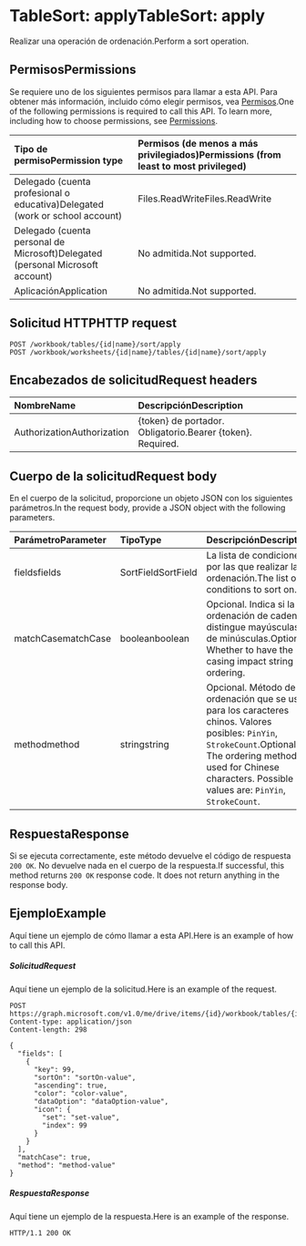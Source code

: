 # <a name="tablesort-apply"></a><span data-ttu-id="10223-101">TableSort: apply</span><span class="sxs-lookup"><span data-stu-id="10223-101">TableSort: apply</span></span>

<span data-ttu-id="10223-102">Realizar una operación de ordenación.</span><span class="sxs-lookup"><span data-stu-id="10223-102">Perform a sort operation.</span></span>
## <a name="permissions"></a><span data-ttu-id="10223-103">Permisos</span><span class="sxs-lookup"><span data-stu-id="10223-103">Permissions</span></span>
<span data-ttu-id="10223-p101">Se requiere uno de los siguientes permisos para llamar a esta API. Para obtener más información, incluido cómo elegir permisos, vea [Permisos](../../../concepts/permissions_reference.md).</span><span class="sxs-lookup"><span data-stu-id="10223-p101">One of the following permissions is required to call this API. To learn more, including how to choose permissions, see [Permissions](../../../concepts/permissions_reference.md).</span></span>

|<span data-ttu-id="10223-106">Tipo de permiso</span><span class="sxs-lookup"><span data-stu-id="10223-106">Permission type</span></span>      | <span data-ttu-id="10223-107">Permisos (de menos a más privilegiados)</span><span class="sxs-lookup"><span data-stu-id="10223-107">Permissions (from least to most privileged)</span></span>              |
|:--------------------|:---------------------------------------------------------|
|<span data-ttu-id="10223-108">Delegado (cuenta profesional o educativa)</span><span class="sxs-lookup"><span data-stu-id="10223-108">Delegated (work or school account)</span></span> | <span data-ttu-id="10223-109">Files.ReadWrite</span><span class="sxs-lookup"><span data-stu-id="10223-109">Files.ReadWrite</span></span>    |
|<span data-ttu-id="10223-110">Delegado (cuenta personal de Microsoft)</span><span class="sxs-lookup"><span data-stu-id="10223-110">Delegated (personal Microsoft account)</span></span> | <span data-ttu-id="10223-111">No admitida.</span><span class="sxs-lookup"><span data-stu-id="10223-111">Not supported.</span></span>    |
|<span data-ttu-id="10223-112">Aplicación</span><span class="sxs-lookup"><span data-stu-id="10223-112">Application</span></span> | <span data-ttu-id="10223-113">No admitida.</span><span class="sxs-lookup"><span data-stu-id="10223-113">Not supported.</span></span> |

## <a name="http-request"></a><span data-ttu-id="10223-114">Solicitud HTTP</span><span class="sxs-lookup"><span data-stu-id="10223-114">HTTP request</span></span>
<!-- { "blockType": "ignored" } -->
```http
POST /workbook/tables/{id|name}/sort/apply
POST /workbook/worksheets/{id|name}/tables/{id|name}/sort/apply

```
## <a name="request-headers"></a><span data-ttu-id="10223-115">Encabezados de solicitud</span><span class="sxs-lookup"><span data-stu-id="10223-115">Request headers</span></span>
| <span data-ttu-id="10223-116">Nombre</span><span class="sxs-lookup"><span data-stu-id="10223-116">Name</span></span>       | <span data-ttu-id="10223-117">Descripción</span><span class="sxs-lookup"><span data-stu-id="10223-117">Description</span></span>|
|:---------------|:----------|
| <span data-ttu-id="10223-118">Authorization</span><span class="sxs-lookup"><span data-stu-id="10223-118">Authorization</span></span>  | <span data-ttu-id="10223-p102">{token} de portador. Obligatorio.</span><span class="sxs-lookup"><span data-stu-id="10223-p102">Bearer {token}. Required.</span></span> |

## <a name="request-body"></a><span data-ttu-id="10223-121">Cuerpo de la solicitud</span><span class="sxs-lookup"><span data-stu-id="10223-121">Request body</span></span>
<span data-ttu-id="10223-122">En el cuerpo de la solicitud, proporcione un objeto JSON con los siguientes parámetros.</span><span class="sxs-lookup"><span data-stu-id="10223-122">In the request body, provide a JSON object with the following parameters.</span></span>

| <span data-ttu-id="10223-123">Parámetro</span><span class="sxs-lookup"><span data-stu-id="10223-123">Parameter</span></span>    | <span data-ttu-id="10223-124">Tipo</span><span class="sxs-lookup"><span data-stu-id="10223-124">Type</span></span>   |<span data-ttu-id="10223-125">Descripción</span><span class="sxs-lookup"><span data-stu-id="10223-125">Description</span></span>|
|:---------------|:--------|:----------|
|<span data-ttu-id="10223-126">fields</span><span class="sxs-lookup"><span data-stu-id="10223-126">fields</span></span>|<span data-ttu-id="10223-127">SortField</span><span class="sxs-lookup"><span data-stu-id="10223-127">SortField</span></span>|<span data-ttu-id="10223-128">La lista de condiciones por las que realizar la ordenación.</span><span class="sxs-lookup"><span data-stu-id="10223-128">The list of conditions to sort on.</span></span>|
|<span data-ttu-id="10223-129">matchCase</span><span class="sxs-lookup"><span data-stu-id="10223-129">matchCase</span></span>|<span data-ttu-id="10223-130">boolean</span><span class="sxs-lookup"><span data-stu-id="10223-130">boolean</span></span>|<span data-ttu-id="10223-p103">Opcional. Indica si la ordenación de cadenas distingue mayúsculas de minúsculas.</span><span class="sxs-lookup"><span data-stu-id="10223-p103">Optional. Whether to have the casing impact string ordering.</span></span>|
|<span data-ttu-id="10223-133">method</span><span class="sxs-lookup"><span data-stu-id="10223-133">method</span></span>|<span data-ttu-id="10223-134">string</span><span class="sxs-lookup"><span data-stu-id="10223-134">string</span></span>|<span data-ttu-id="10223-p104">Opcional. Método de ordenación que se usa para los caracteres chinos.  Valores posibles: `PinYin`, `StrokeCount`.</span><span class="sxs-lookup"><span data-stu-id="10223-p104">Optional. The ordering method used for Chinese characters.  Possible values are: `PinYin`, `StrokeCount`.</span></span>|

## <a name="response"></a><span data-ttu-id="10223-138">Respuesta</span><span class="sxs-lookup"><span data-stu-id="10223-138">Response</span></span>

<span data-ttu-id="10223-p105">Si se ejecuta correctamente, este método devuelve el código de respuesta `200 OK`. No devuelve nada en el cuerpo de la respuesta.</span><span class="sxs-lookup"><span data-stu-id="10223-p105">If successful, this method returns `200 OK` response code. It does not return anything in the response body.</span></span>

## <a name="example"></a><span data-ttu-id="10223-141">Ejemplo</span><span class="sxs-lookup"><span data-stu-id="10223-141">Example</span></span>
<span data-ttu-id="10223-142">Aquí tiene un ejemplo de cómo llamar a esta API.</span><span class="sxs-lookup"><span data-stu-id="10223-142">Here is an example of how to call this API.</span></span>
##### <a name="request"></a><span data-ttu-id="10223-143">Solicitud</span><span class="sxs-lookup"><span data-stu-id="10223-143">Request</span></span>
<span data-ttu-id="10223-144">Aquí tiene un ejemplo de la solicitud.</span><span class="sxs-lookup"><span data-stu-id="10223-144">Here is an example of the request.</span></span>
<!-- {
  "blockType": "request",
  "name": "tablesort_apply"
}-->
```http
POST https://graph.microsoft.com/v1.0/me/drive/items/{id}/workbook/tables/{id|name}/sort/apply
Content-type: application/json
Content-length: 298

{
  "fields": [
    {
      "key": 99,
      "sortOn": "sortOn-value",
      "ascending": true,
      "color": "color-value",
      "dataOption": "dataOption-value",
      "icon": {
        "set": "set-value",
        "index": 99
      }
    }
  ],
  "matchCase": true,
  "method": "method-value"
}
```

##### <a name="response"></a><span data-ttu-id="10223-145">Respuesta</span><span class="sxs-lookup"><span data-stu-id="10223-145">Response</span></span>
<span data-ttu-id="10223-146">Aquí tiene un ejemplo de la respuesta.</span><span class="sxs-lookup"><span data-stu-id="10223-146">Here is an example of the response.</span></span> 
<!-- {
  "blockType": "response",
  "truncated": true,
  "@odata.type": "microsoft.graph.none"
} -->
```http
HTTP/1.1 200 OK
```

<!-- uuid: 8fcb5dbc-d5aa-4681-8e31-b001d5168d79
2015-10-25 14:57:30 UTC -->
<!-- {
  "type": "#page.annotation",
  "description": "TableSort: apply",
  "keywords": "",
  "section": "documentation",
  "tocPath": ""
}-->